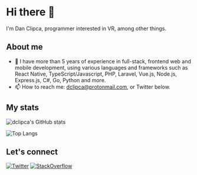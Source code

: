 # Hi there 👋

I'm Dan Clipca, programmer interested in VR, among other things.

## About me

- 💬 I have more than 5 years of experience in full-stack, frontend web and mobile development, using various languages and frameworks such as React Native, TypeScript/Javascript, PHP, Laravel, Vue.js, Node.js, Express.js, C#, Go, Python and more.
- 📫 How to reach me: dclipca@protonmail.com, or Twitter below.

## My stats

![dclipca's GitHub stats](https://github-readme-stats.vercel.app/api?username=dclipca&show_icons=true&theme=dark)

![Top Langs](https://github-readme-stats.vercel.app/api/top-langs/?username=dclipca&layout=compact&theme=dark)

## Let's connect

[![Twitter](https://img.shields.io/twitter/follow/dclipca?style=social)](https://twitter.com/dclipca)
[![StackOverflow](https://img.shields.io/badge/StackOverflow-Dan%20Clipca-orange?style=flat-square&logo=stackoverflow)](https://stackoverflow.com/users/1234567/dan-clipca)
